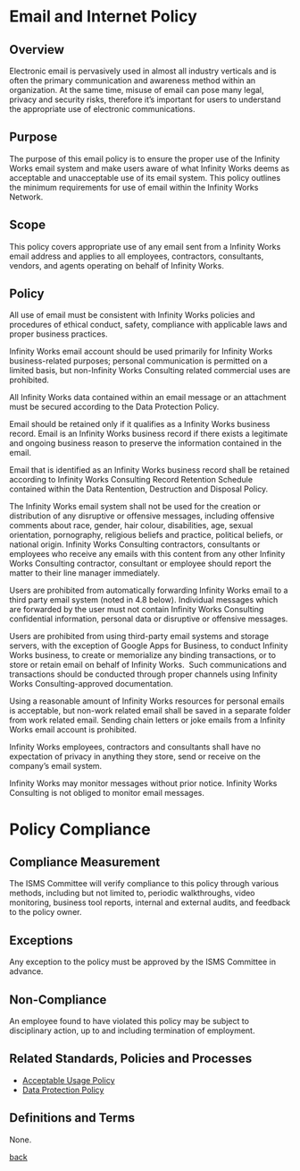 # Email and Internet Policy

## Overview

Electronic email is pervasively used in almost all industry verticals and is often the primary communication and awareness method within an organization. At the same time, misuse of email can pose many legal, privacy and security risks, therefore it’s important for users to understand the appropriate use of electronic communications. 

## Purpose

The purpose of this email policy is to ensure the proper use of the Infinity Works email system and make users aware of what Infinity Works deems as acceptable and unacceptable use of its email system. This policy outlines the minimum requirements for use of email within the Infinity Works Network. 

## Scope

This policy covers appropriate use of any email sent from a Infinity Works email address and applies to all employees, contractors, consultants, vendors, and agents operating on behalf of Infinity Works.

## Policy

All use of email must be consistent with Infinity Works policies and procedures of ethical conduct, safety, compliance with applicable laws and proper business practices. 

Infinity Works email account should be used primarily for Infinity Works business-related purposes; personal communication is permitted on a limited basis, but non-Infinity Works Consulting related commercial uses are prohibited.

All Infinity Works data contained within an email message or an attachment must be secured according to the Data Protection Policy.

Email should be retained only if it qualifies as a Infinity Works business record. Email is an Infinity Works business record if there exists a legitimate and ongoing business reason to preserve the information contained in the email.

Email that is identified as an Infinity Works business record shall be retained according to Infinity Works Consulting Record Retention Schedule contained within the Data Rentention, Destruction and Disposal Policy.

The Infinity Works email system shall not be used for the creation or distribution of any disruptive or offensive messages, including offensive comments about race, gender, hair colour, disabilities, age, sexual orientation, pornography, religious beliefs and practice, political beliefs, or national origin. Infinity Works Consulting contractors, consultants or employees who receive any emails with this content from any other Infinity Works Consulting contractor, consultant or employee should report the matter to their line manager immediately.

Users are prohibited from automatically forwarding Infinity Works email to a third party email system (noted in 4.8 below).  Individual messages which are forwarded by the user must not contain Infinity Works Consulting confidential information, personal data or disruptive or offensive messages.

Users are prohibited from using third-party email systems and storage servers, with the exception of Google Apps for Business, to conduct Infinity Works business, to create or memorialize any binding transactions, or to store or retain email on behalf of Infinity Works.  Such communications and transactions should be conducted through proper channels using Infinity Works Consulting-approved documentation. 

Using a reasonable amount of Infinity Works resources for personal emails is acceptable, but non-work related email shall be saved in a separate folder from work related email.  Sending chain letters or joke emails from a Infinity Works email account is prohibited.  

Infinity Works employees, contractors and consultants shall have no expectation of privacy in anything they store, send or receive on the company’s email system. 

Infinity Works may monitor messages without prior notice. Infinity Works Consulting is not obliged to monitor email messages.

# Policy Compliance

## Compliance Measurement

The ISMS Committee will verify compliance to this policy through various methods, including but not limited to, periodic walkthroughs, video monitoring, business tool reports, internal and external audits, and feedback to the policy owner. 

##	Exceptions
Any exception to the policy must be approved by the ISMS Committee in advance. 

##	Non-Compliance
An employee found to have violated this policy may be subject to disciplinary action, up to and including termination of employment. 

## Related Standards, Policies and Processes

* [Acceptable Usage Policy](../acceptableusage/readme.md)
* [Data Protection Policy](../../ISO-9001/DataProtectionPolicy/readme.md)


## Definitions and Terms

None.

[back](../README.md#a-z-policies)
